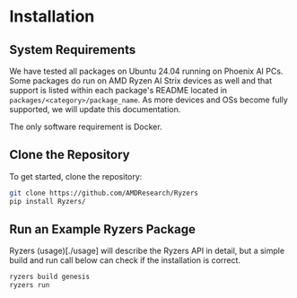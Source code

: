 # Installation

## System Requirements

We have tested all packages on Ubuntu 24.04 running on Phoenix AI PCs.  Some packages do run on AMD Ryzen AI Strix devices as well and that support is listed within each package's README located in `packages/<category>/package_name`.  As more devices and OSs become fully supported, we will update this documentation. 

The only software requirement is Docker.

## Clone the Repository

To get started, clone the repository:

```bash
git clone https://github.com/AMDResearch/Ryzers
pip install Ryzers/
```

## Run an Example Ryzers Package

Ryzers (usage)[./usage] will describe the Ryzers API in detail, but a simple build and run call below can check if the installation is correct.

```sh
ryzers build genesis
ryzers run
```

